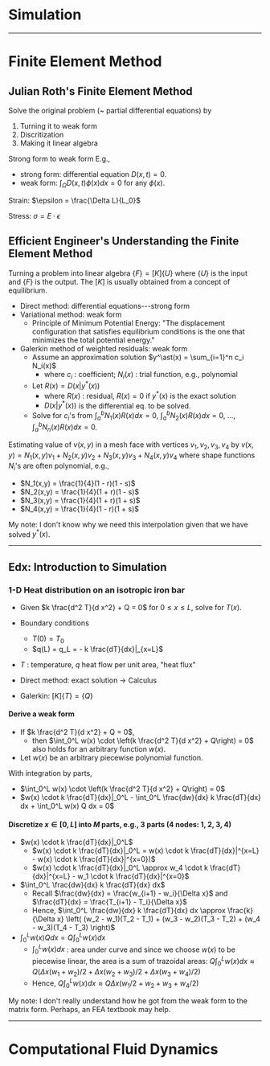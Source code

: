 # Simulation

---

# Finite Element Method

## Julian Roth's Finite Element Method

Solve the original problem (~ partial differential equations) by
1. Turning it to weak form
2. Discritization
3. Making it linear algebra


Strong form to weak form
E.g., 
* strong form: differential equation $D(x, t) = 0$.
* weak form: $\int_\Omega D(x, t) \phi(x) dx = 0$ for any $\phi(x)$.

Strain: $\epsilon = \frac{\Delta L}{L_0}$

Stress: $\sigma = E \cdot \epsilon$

## Efficient Engineer's Understanding the Finite Element Method

Turning a problem into linear algebra $\{F\} = [K] \{U\}$ where $\{U\}$ is the input and $\{F\}$ is the output.
The $[K]$ is usually obtained from a concept of equilibrium.
* Direct method: differential equations---strong form
* Variational method: weak form
  * Principle of Minimum Potential Energy: "The displacement configuration that satisfies equilibrium conditions is the one that minimizes the total potential energy." 
* Galerkin method of weighted residuals: weak form
  * Assume an approximation solution $y^\ast(x) = \sum_{i=1}^n c_i N_i(x)$
    * where $c_i$ : coefficient; $N_i(x)$ : trial function, e.g., polynomial
  * Let $R(x) = D(x|y^\ast(x))$
    * where $R(x)$ : residual, $R(x) = 0$ if $y^\ast(x)$ is the exact solution
    * $D(x|y^\ast(x))$ is the differential eq. to be solved.
  * Solve for $c_i$'s from $\int_a^b N_1(x) R(x) dx = 0$, $\int_a^b N_2(x) R(x) dx = 0$, ..., $\int_a^b N_n(x) R(x) dx = 0$.




Estimating value of $v(x,y)$ in a mesh face with vertices $v_1, v_2, v_3, v_4$ by $v(x,y) = N_1(x,y) v_1 + N_2(x,y) v_2 + N_3(x,y) v_3 + N_4(x,y) v_4$
where shape functions $N_i$'s are often polynomial, e.g.,
* $N_1(x,y) = \frac{1}{4}(1 - r)(1 - s)$
* $N_2(x,y) = \frac{1}{4}(1 + r)(1 - s)$
* $N_3(x,y) = \frac{1}{4}(1 + r)(1 + s)$
* $N_4(x,y) = \frac{1}{4}(1 - r)(1 + s)$

 My note: I don't know why we need this interpolation given that we have solved $y^\ast(x)$.

---

## Edx: Introduction to Simulation

### 1-D Heat distribution on an isotropic iron bar

* Given $k \frac{d^2 T}{d x^2} + Q = 0$ for $0 \leq x \leq L$, solve for $T(x)$.
* Boundary conditions
  * $T(0) = T_0$
  * $q(L) = q_L = - k \frac{dT}{dx}|_{x=L}$ 
* $T$ : temperature, $q$ heat flow per unit area, "heat flux"

* Direct method: exact solution -> Calculus
* Galerkin: $[K] \{ T \} = \{ Q \}$


#### Derive a weak form
* If $k \frac{d^2 T}{d x^2} + Q = 0$,
  * then $\int_0^L w(x) \cdot \left(k \frac{d^2 T}{d x^2} + Q\right) = 0$ also holds for an arbitrary function $w(x)$.
* Let $w(x)$ be an arbitrary piecewise polynomial function.

With integration by parts,
* $\int_0^L w(x) \cdot \left(k \frac{d^2 T}{d x^2} + Q\right) = 0$
* $w(x) \cdot k \frac{dT}{dx}|_0^L - \int_0^L \frac{dw}{dx} k \frac{dT}{dx} dx + \int_0^L w(x) Q dx  = 0$

#### Discretize $x \in [0, L]$ into $M$ parts, e.g., 3 parts (4 nodes: 1, 2, 3, 4)

* $w(x) \cdot k \frac{dT}{dx}|_0^L$
  * $w(x) \cdot k \frac{dT}{dx}|_0^L = w(x) \cdot k \frac{dT}{dx}|^{x=L} - w(x) \cdot k \frac{dT}{dx}|^{x=0})$
  * $w(x) \cdot k \frac{dT}{dx}|_0^L \approx w_4 \cdot k \frac{dT}{dx}|^{x=L} - w_1 \cdot k \frac{dT}{dx}|^{x=0}$
* $\int_0^L \frac{dw}{dx} k \frac{dT}{dx} dx$
  * Recall $\frac{dw}{dx} = \frac{w_{i+1} - w_i}{\Delta x}$ and $\frac{dT}{dx} = \frac{T_{i+1} - T_i}{\Delta x}$
  * Hence, $\int_0^L \frac{dw}{dx} k \frac{dT}{dx} dx \approx \frac{k}{\Delta x} \left( (w_2 - w_1)(T_2 - T_1) + (w_3 - w_2)(T_3 - T_2) + (w_4 - w_3)(T_4 - T_3) \right)$
* $\int_0^L w(x) Q dx = Q \int_0^L w(x) dx$
  * $\int_0^L w(x) dx$ : area under curve and since we choose $w(x)$ to be piecewise linear, the area is a sum of trazoidal areas: $Q \int_0^L w(x) dx \approx Q \left( \Delta x (w_1 + w_2)/2 + \Delta x (w_2 + w_3)/2  + \Delta x (w_3 + w_4)/2 \right)$
  * Hence, $Q \int_0^L w(x) dx \approx Q \Delta x \left(  w_1/2  + w_2 + w_3 + w_4/2 \right)$

My note: I don't really understand how he got from the weak form to the matrix form. Perhaps, an FEA textbook may help.

---

# Computational Fluid Dynamics

